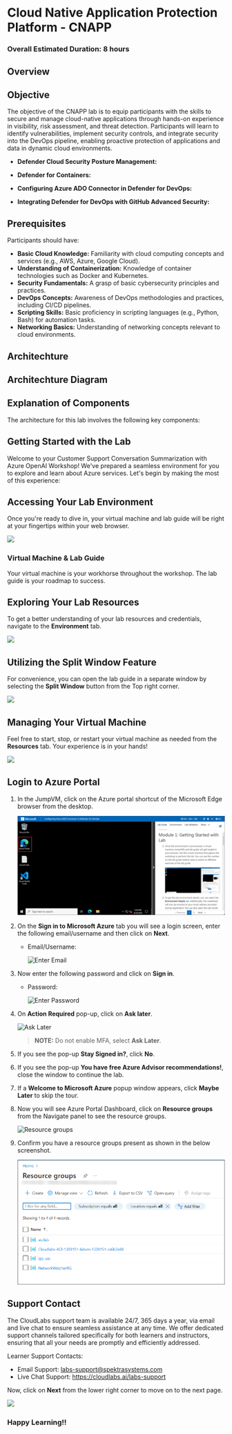 # Cloud Native Application Protection Platform - CNAPP

### Overall Estimated Duration: 8 hours

## Overview



## Objective

The objective of the CNAPP lab is to equip participants with the skills to secure and manage cloud-native applications through hands-on experience in visibility, risk assessment, and threat detection. Participants will learn to identify vulnerabilities, implement security controls, and integrate security into the DevOps pipeline, enabling proactive protection of applications and data in dynamic cloud environments.

- **Defender Cloud Security Posture Management:**
  
- **Defender for Containers:**
  
- **Configuring Azure ADO Connector in Defender for DevOps:**
  
- **Integrating Defender for DevOps with GitHub Advanced Security:**

## Prerequisites

Participants should have:

- **Basic Cloud Knowledge:** Familiarity with cloud computing concepts and services (e.g., AWS, Azure, Google Cloud).
- **Understanding of Containerization:** Knowledge of container technologies such as Docker and Kubernetes.
- **Security Fundamentals:** A grasp of basic cybersecurity principles and practices.
- **DevOps Concepts:** Awareness of DevOps methodologies and practices, including CI/CD pipelines.
- **Scripting Skills:** Basic proficiency in scripting languages (e.g., Python, Bash) for automation tasks.
- **Networking Basics:** Understanding of networking concepts relevant to cloud environments.

## Architechture



## Architechture Diagram



## Explanation of Components

The architecture for this lab involves the following key components:


## Getting Started with the Lab
 
Welcome to your Customer Support Conversation Summarization with Azure OpenAI Workshop! We've prepared a seamless environment for you to explore and learn about Azure services. Let's begin by making the most of this experience:
 
## Accessing Your Lab Environment
 
Once you're ready to dive in, your virtual machine and lab guide will be right at your fingertips within your web browser.

![](../media/labguide.png)

### Virtual Machine & Lab Guide
 
Your virtual machine is your workhorse throughout the workshop. The lab guide is your roadmap to success.
 
## Exploring Your Lab Resources
 
To get a better understanding of your lab resources and credentials, navigate to the **Environment** tab.
 
![](../media/env01.png)
 
## Utilizing the Split Window Feature
 
For convenience, you can open the lab guide in a separate window by selecting the **Split Window** button from the Top right corner.
 
![](../media/split01.png)
 
## Managing Your Virtual Machine
 
Feel free to start, stop, or restart your virtual machine as needed from the **Resources** tab. Your experience is in your hands!

![](../media/resourses.png)

## Login to Azure Portal

1. In the JumpVM, click on the Azure portal shortcut of the Microsoft Edge browser from the desktop.

   ![](images/img-3.png "Lab Environment")
   
1. On the **Sign in to Microsoft Azure** tab you will see a login screen, enter the following email/username and then click on **Next**.
   
   * Email/Username: **<inject key="AzureAdUserEmail" enableCopy="true"/>** 
   
     ![](images/image7.png "Enter Email")
     
1. Now enter the following password and click on **Sign in**.
   
   * Password: **<inject key="AzureAdUserPassword" enableCopy="true"/>**
   
     ![](images/image8.png "Enter Password")
     
1. On **Action Required** pop-up, click on **Ask later**.

   ![](images/ask-later.png "Ask Later")

   >**NOTE:** Do not enable MFA, select **Ask Later**.

1. If you see the pop-up **Stay Signed in?**, click **No**.

1. If you see the pop-up **You have free Azure Advisor recommendations!**, close the window to continue the lab.

1. If a **Welcome to Microsoft Azure** popup window appears, click **Maybe Later** to skip the tour.
   
1. Now you will see Azure Portal Dashboard, click on **Resource groups** from the Navigate panel to see the resource groups.

   ![](images/select-rg.png "Resource groups")
   
1. Confirm you have a resource groups present as shown in the below screenshot.

   ![](images/img-9.png "Resource groups")
   
## Support Contact
 
The CloudLabs support team is available 24/7, 365 days a year, via email and live chat to ensure seamless assistance at any time. We offer dedicated support channels tailored specifically for both learners and instructors, ensuring that all your needs are promptly and efficiently addressed.

Learner Support Contacts:
- Email Support: labs-support@spektrasystems.com
- Live Chat Support: https://cloudlabs.ai/labs-support

Now, click on **Next** from the lower right corner to move on to the next page.

![](../media/lab-next.png)

### Happy Learning!!
